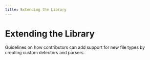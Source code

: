 ```yaml
---
title: Extending the Library
---
```


# Extending the Library

Guidelines on how contributors can add support for new file types by creating custom detectors and parsers. 